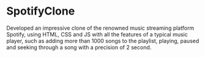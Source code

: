 # SpotifyClone
Developed an impressive clone of the renowned music streaming platform Spotify, using HTML, CSS and JS with all the features of a typical music player, such as adding more than 1000 songs to the playlist, playing, paused and seeking through a song with a precision of 2 second.
